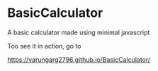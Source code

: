 # BasicCalculator
A basic calculator made using minimal javascript

Too see it in action, go to

https://varungarg2796.github.io/BasicCalculator/

